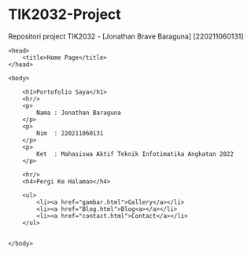 # TIK2032-Project
 Repositori project TIK2032 - [Jonathan Brave Baraguna] [220211060131]

<!DOCTYPE html>

<html>

    <head>
        <title>Home Page</title>
    </head>

    <body>
     
        <h1>Portofolio Saya</h1>
        <hr/>
        <p>
            Nama : Jonathan Baraguna
        </p>
        <p>
            Nim  : 220211060131
        </p>
        <p>
            Ket  : Mahasiswa Aktif Teknik Infotimatika Angkatan 2022
        </p>

        <hr/>
        <h4>Pergi Ke Halaman</h4>
        
        <ul>
            <li><a href="gambar.html">Gallery</a></li>
            <li><a href="Blog.html">Blog<a></a></li>
            <li><a href="contact.html">Contact</a></li>
        </ul>

      
    </body>
</html>
